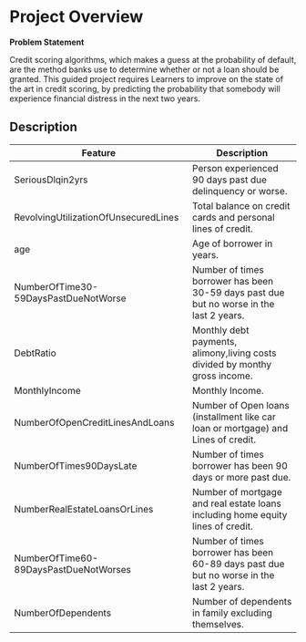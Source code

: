 # Project Overview

**Problem Statement**

Credit scoring algorithms, which makes a guess at the probability of default, are the method banks use to determine whether or not a loan should be granted. This guided project requires Learners to improve on the state of the art in credit scoring, by predicting the probability that somebody will experience financial distress in the next two years.

## Description

|  Feature  |  Description  |
| ---  |  --- |
|  SeriousDlqin2yrs  | Person experienced 90 days past due delinquency or worse. |
| RevolvingUtilizationOfUnsecuredLines |Total balance on credit cards and personal lines of credit. |
| age | Age of borrower in years. |
| NumberOfTime30-59DaysPastDueNotWorse |Number of times borrower has been 30-59 days past due but no worse in the last 2 years. |
| DebtRatio | Monthly debt payments, alimony,living costs divided by monthy gross income. |
| MonthlyIncome | Monthly Income. |
| NumberOfOpenCreditLinesAndLoans | Number of Open loans (installment like car loan or mortgage) and Lines of credit. |
| NumberOfTimes90DaysLate | Number of times borrower has been 90 days or more past due. |
| NumberRealEstateLoansOrLines | Number of mortgage and real estate loans including home equity lines of credit. |
| NumberOfTime60-89DaysPastDueNotWorses | Number of times borrower has been 60-89 days past due but no worse in the last 2 years. |
| NumberOfDependents | Number of dependents in family excluding themselves. |



